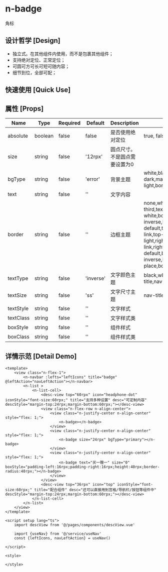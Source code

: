 # n-badge

角标

## 设计哲学 [Design]

- 独立式。在其他组件内使用，而不是包裹其他组件；
- 支持绝对定位、正常定位；
- 可圆可方可长可短可随内容；
- 细节到位，全部可配；

## 快速使用 [Quick Use]



## 属性 [Props]

| Name | Type | Required | Default | Description | Choices |
| --- | --- | --- | --- | --- | --- |
| absolute | boolean | false | false | 是否使用绝对定位 | true, false | 
| size | string | false | '12rpx' | 圆点尺寸。不是圆点需要设置为0 |  | 
| bgType | string | false | 'error' | 背景主题 | white,black,transparent,nav,default,primary,success,warning,error,custom,link,light,middle,dark,inverse,page,hover,hover-dark,mask,mask-dark,text,text-second,text-third,text-forth,text-inverse,text-place,text-disabled,border,border-light,border-middle,border-dark,none,gradient | 
| text | string | false | '' | 文字内容 |  | 
| border | string | false | '' | 边框主题 | none,white,black,default,light,middle,dark,primary,success,warning,error,inverse,custom,link,text,text-second,text-third,text-forth,text-place,text-disabled,left-white,left-black,top-white,top-black,right-white,right-black,bottom-white,bottom-black,left-default,left-light,left-middle,left-dark,left-primary,left-success,left-warning,left-error,left-inverse,left-custom,left-link,left-text,left-text-second,left-text-third,left-text-forth,left-text-place,left-text-disabled,top-default,top-light,top-middle,top-dark,top-primary,top-success,top-warning,top-error,top-inverse,top-custom,top-link,top-text,top-text-second,top-text-third,top-text-forth,top-text-place,top-text-disabled,right-default,right-light,right-middle,right-dark,right-primary,right-success,right-warning,right-error,right-inverse,right-custom,right-link,right-text,right-text-second,right-text-third,right-text-forth,right-text-place,right-text-disabled,bottom-default,bottom-light,bottom-middle,bottom-dark,bottom-primary,bottom-success,bottom-warning,bottom-error,bottom-inverse,bottom-custom,bottom-link,bottom-text,bottom-text-second,bottom-text-third,bottom-text-forth,bottom-text-place,bottom-text-disabled | 
| textType | string | false | 'inverse' | 文字颜色主题 | black,white,transparent,default,primary,success,warning,error,custom,link,text,second,third,forth,place,disabled,inverse,nav-title,nav-icon,nav-item | 
| textSize | string | false | 'ss' | 文字尺寸主题 | nav-title,nav-icon,nav-item,ss,s,base,l,ll | 
| textStyle | string | false | '' | 文字样式 |  | 
| textClass | string | false | '' | 文字样式类 |  | 
| boxStyle | string | false | '' | 组件样式 |  | 
| boxClass | string | false | '' | 组件样式类 |  | 

## 详情示范 [Detail Demo]



```vue
<template>
	<view class="n-flex-1">
		<n-navbar :lefts="leftIcons" title="badge" @leftAction="navLeftAction"></n-navbar>
		<n-list >
			<n-list-cell>
				<desc-view top="60rpx" icon="headphone-dot" iconStyle="font-size:60rpx;" title="支持多种设置" desc="可定制内容" descStyle="margin-top:24rpx;margin-bottom:60rpx;"></desc-view>
				<view class="n-flex-row n-align-center">
					<view class="n-justify-center n-align-center" style="flex: 1;">
						<n-badge></n-badge>
					</view>
					<view class="n-justify-center n-align-center" style="flex: 1;">
						<n-badge size="24rpx" bgType="primary"></n-badge>
					</view>
					<view class="n-justify-center n-align-center" style="flex: 1;">
						<n-badge text="买一赠一" size="0" boxStyle="padding-left:16rpx;padding-right:16rpx;height:40rpx;border-radius:40rpx;"></n-badge>
					</view>
				</view>
				<desc-view top="36rpx" icon="top" iconStyle="font-size:60rpx;" title="配合组件" desc="还可以直接用到宫格/导航栏/按钮等组件中" descStyle="margin-top:24rpx;margin-bottom:60rpx;"></desc-view>
			</n-list-cell>
		</n-list>
	</view>
</template>

<script setup lang="ts">
	import descView from '@/pages/components/descView.vue'
	
	import {useNav} from '@/service/useNav'
	const {leftIcons, navLeftAction} = useNav()
	
</script>

<style>

</style>

```

<DemoFrame src="https://www.redou.vip/nprox/#/pages/display/badge" />
